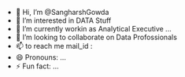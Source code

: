 - 👋 Hi, I’m @SangharshGowda
- 👀 I’m interested in DATA Stuff
- 🌱 I’m currently workin as Analytical Executive ...
- 💞️ I’m looking to collaborate on Data Profossionals 
- 📫  to reach me mail_id : 
- 😄 Pronouns: ...
- ⚡ Fun fact: ...

<!---
SangharshGowda/SangharshGowda is a ✨ special ✨ repository because its `README.md` (this file) appears on your GitHub profile.
You can click the Preview link to take a look at your changes.
--->
